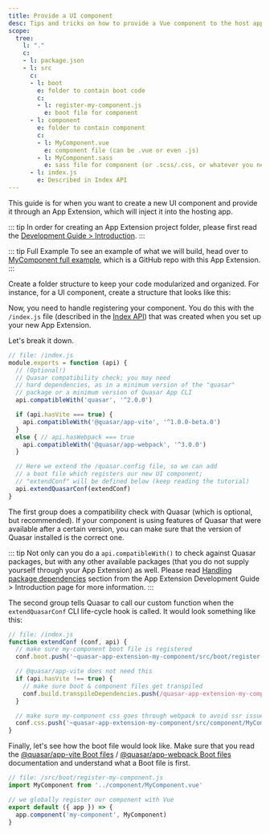 ```yaml
---
title: Provide a UI component
desc: Tips and tricks on how to provide a Vue component to the host app of a Quasar App Extension.
scope:
  tree:
    l: "."
    c:
    - l: package.json
    - l: src
      c:
      - l: boot
        e: folder to contain boot code
        c:
        - l: register-my-component.js
          e: boot file for component
      - l: component
        e: folder to contain component
        c:
        - l: MyComponent.vue
          e: component file (can be .vue or even .js)
        - l: MyComponent.sass
          e: sass file for component (or .scss/.css, or whatever you need)
      - l: index.js
        e: Described in Index API
---
```


This guide is for when you want to create a new UI component and provide it through an App Extension, which will inject it into the hosting app.

::: tip
In order for creating an App Extension project folder, please first read the [Development Guide > Introduction](/app-extensions/development-guide/introduction).
:::

::: tip Full Example
To see an example of what we will build, head over to [MyComponent full example](https://github.com/quasarframework/app-extension-examples/tree/v2/my-component), which is a GitHub repo with this App Extension.
:::

Create a folder structure to keep your code modularized and organized. For instance, for a UI component, create a structure that looks like this:

<doc-tree :def="scope.tree" />

Now, you need to handle registering your component. You do this with the `/index.js` file (described in the [Index API](/app-extensions/development-guide/index-api)) that was created when you set up your new App Extension.

Let's break it down.

```js
// file: /index.js
module.exports = function (api) {
  // (Optional!)
  // Quasar compatibility check; you may need
  // hard dependencies, as in a minimum version of the "quasar"
  // package or a minimum version of Quasar App CLI
  api.compatibleWith('quasar', '^2.0.0')

  if (api.hasVite === true) {
    api.compatibleWith('@quasar/app-vite', '^1.0.0-beta.0')
  }
  else { // api.hasWebpack === true
    api.compatibleWith('@quasar/app-webpack', '^3.0.0')
  }

  // Here we extend the /quasar.config file, so we can add
  // a boot file which registers our new UI component;
  // "extendConf" will be defined below (keep reading the tutorial)
  api.extendQuasarConf(extendConf)
}
```

The first group does a compatibility check with Quasar (which is optional, but recommended). If your component is using features of Quasar that were available after a certain version, you can make sure that the version of Quasar installed is the correct one.

::: tip
Not only can you do a `api.compatibleWith()` to check against Quasar packages, but with any other available packages (that you do not supply yourself through your App Extension) as well. Please read [Handling package dependencies](/app-extensions/development-guide/introduction#handling-package-dependencies) section from the App Extension Development Guide > Introduction page for more information.
:::

The second group tells Quasar to call our custom function when the `extendQuasarConf` CLI life-cycle hook is called. It would look something like this:

```js
// file: /index.js
function extendConf (conf, api) {
  // make sure my-component boot file is registered
  conf.boot.push('~quasar-app-extension-my-component/src/boot/register-my-component.js')

  // @quasar/app-vite does not need this
  if (api.hasVite !== true) {
    // make sure boot & component files get transpiled
    conf.build.transpileDependencies.push(/quasar-app-extension-my-component[\\/]src/)
  }

  // make sure my-component css goes through webpack to avoid ssr issues
  conf.css.push('~quasar-app-extension-my-component/src/component/MyComponent.sass')
}
```

Finally, let's see how the boot file would look like. Make sure that you read the [@quasar/app-vite Boot files](/quasar-cli-vite/boot-files) / [@quasar/app-webpack Boot files](/quasar-cli-webpack/boot-files) documentation and understand what a Boot file is first.

```js
// file: /src/boot/register-my-component.js
import MyComponent from '../component/MyComponent.vue'

// we globally register our component with Vue
export default ({ app }) => {
  app.component('my-component', MyComponent)
}
```
